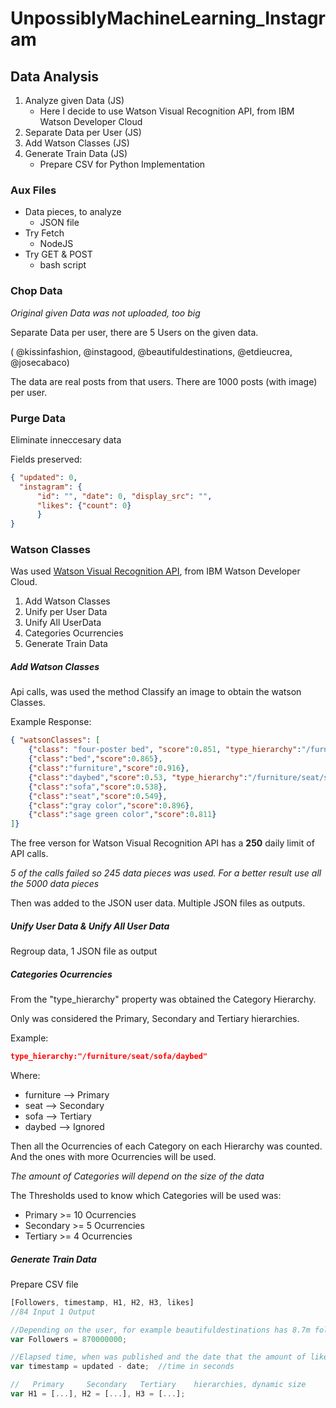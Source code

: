 # UnpossiblyMachineLearning_Instagram
## Data Analysis

1. Analyze given Data (JS)
    * Here I decide to use Watson Visual Recognition API, from IBM Watson Developer Cloud
2. Separate Data per User  (JS)
3. Add Watson Classes  (JS)
4. Generate Train Data (JS)
    * Prepare CSV for Python Implementation

### Aux Files
- Data pieces, to analyze
    - JSON file
- Try Fetch
    - NodeJS
- Try GET & POST
    - bash script

### Chop Data
*Original given Data was not uploaded, too big*

Separate Data per user, there are 5 Users on the given data. 

( @kissinfashion, @instagood, @beautifuldestinations, @etdieucrea,  @josecabaco)

The data are real posts from that users.
There are 1000 posts (with image) per user.

### Purge Data
Eliminate inneccesary data

Fields preserved:
```json
{ "updated": 0,
  "instagram": {
      "id": "", "date": 0, "display_src": "",
      "likes": {"count": 0}
      }
}
```
### Watson Classes
Was used [Watson Visual Recognition API](https://www.ibm.com/watson/developercloud/visual-recognition.html), from IBM Watson Developer Cloud.
1. Add Watson Classes
2. Unify per User Data
3. Unify All UserData
4. Categories Ocurrencies
5. Generate Train Data

##### Add Watson Classes
Api calls, was used the method Classify an image to obtain the watson Classes.

Example Response:
```json
{ "watsonClasses": [
    {"class": "four-poster bed", "score":0.851, "type_hierarchy":"/furniture/four-poster bed"},
    {"class":"bed","score":0.865},
    {"class":"furniture","score":0.916},
    {"class":"daybed","score":0.53, "type_hierarchy":"/furniture/seat/sofa/daybed"},
    {"class":"sofa","score":0.538},
    {"class":"seat","score":0.549},
    {"class":"gray color","score":0.896},
    {"class":"sage green color","score":0.811}
]}
```
The free verson for Watson Visual Recognition API  has a **250** daily limit of API calls.

*5 of the calls failed so 245 data pieces was used. For a better result use all the 5000 data pieces*

Then was added to the JSON user data.
Multiple JSON files as outputs.

##### Unify User Data & Unify All User Data
Regroup data, 1 JSON file as output

##### Categories Ocurrencies
From the "type_hierarchy" property was obtained the Category Hierarchy.

Only was considered the Primary, Secondary and Tertiary hierarchies.

Example:
```json
type_hierarchy:"/furniture/seat/sofa/daybed"
```
Where:
- furniture --> Primary
- seat --> Secondary
- sofa --> Tertiary
- daybed --> Ignored

Then all the Ocurrencies of each Category on each Hierarchy was counted. And the ones with more Ocurrencies will be used.

*The amount of Categories will depend on the size of the data*

The Thresholds used to know which Categories will be used was:
- Primary >= 10 Ocurrencies
- Secondary >= 5 Ocurrencies
- Tertiary >= 4 Ocurrencies

##### Generate Train Data
Prepare CSV file
```javascript
[Followers, timestamp, H1, H2, H3, likes]
//84 Input 1 Output

//Depending on the user, for example beautifuldestinations has 8.7m followers
var Followers = 870000000;

//Elapsed time, when was published and the date that the amount of likes was counted
var timestamp = updated - date;  //time in seconds

//   Primary     Secondary   Tertiary    hierarchies, dynamic size
var H1 = [...], H2 = [...], H3 = [...];
```